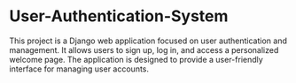 # User-Authentication-System
This project is a Django web application focused on user authentication and management. It allows users to sign up, log in, and access a personalized welcome page. The application is designed to provide a user-friendly interface for managing user accounts.
